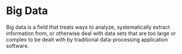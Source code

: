 # Big Data
Big data is a field that treats ways to analyze, systematically extract information from, or otherwise deal with data sets that are too large or complex to be dealt with by traditional data-processing application software.
